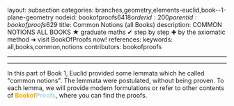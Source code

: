 layout: subsection
categories: branches,geometry,elements-euclid,book--1-plane-geometry
nodeid: bookofproofs$6418
orderid: 200
parentid: bookofproofs$629
title: Common Notions (all Books)
description: COMMON NOTIONS ALL BOOKS &#9733; graduate maths &#10004; step by step &#10010; by the axiomatic method &#10140; visit BookOfProofs now!
references: 
keywords: all,books,common,notions
contributors: bookofproofs

---


---

In this part of Book 1, Euclid provided some lemmata which he called "common notions". The lemmata were postulated, without being proven. To each lemma, we will provide modern formulations or refer to other contents of <strong><span style='color:orange'>Bookof</span><span style='color:lightblue'>Proofs</span></strong>, where you can find the proofs.
